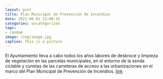 ```yaml
---
layout: post
title: Plan Municipal de Prevención de Incendios
date: 2021-06-01 12:00:15
categories: uncategorized
tags:
- random
image: /img/image.jpg
caption: This is a picture
---
```

El Ayuntamiento lleva a cabo todos los años labores de desbroce y limpieza de vegetación en las parcelas municipales, en el entorno de la senda ciclable y cunetas de las carreteras de acceso a las urbanizaciones en el marco del Plan Municipal de Prevención de Incendios.   [link](https://www.ayto-villacanada.es/noticias/plan-municipal-de-prevencion-de-incendios/)
